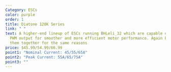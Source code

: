 ```yaml
---
Category: ESCs
color: purple
order: 1
title: Diatone 128K Series
link: " "
text: A higher-end lineup of ESCs running BHLeli_32 which are capable of 128K
  PWM output for smoother and more efficient motor performance. Again keeping
  them together for the same reasons
price: $45.99/54.99/66.99
point1: "Nominal Current: 45/55/65A"
point2: "Peak Current: 55A/65/75A"
point3: ""
---
```

